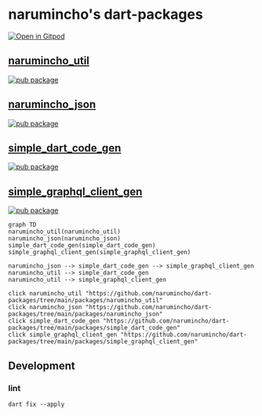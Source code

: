# narumincho's dart-packages

[![Open in Gitpod](https://gitpod.io/button/open-in-gitpod.svg)](https://gitpod.io#https://github.com/narumincho/dart-packages)

## [narumincho_util](https://github.com/narumincho/dart-packages/tree/main/packages/narumincho_util)

[![pub package](https://img.shields.io/pub/v/narumincho_util.svg)](https://pub.dev/packages/narumincho_util)

## [narumincho_json](https://github.com/narumincho/dart-packages/tree/main/packages/narumincho_json)

[![pub package](https://img.shields.io/pub/v/narumincho_json.svg)](https://pub.dev/packages/narumincho_json)

## [simple_dart_code_gen](https://github.com/narumincho/dart-packages/tree/main/packages/simple_dart_code_gen)

[![pub package](https://img.shields.io/pub/v/simple_dart_code_gen.svg)](https://pub.dev/packages/simple_dart_code_gen)

## [simple_graphql_client_gen](https://github.com/narumincho/dart-packages/tree/main/packages/simple_graphql_client_gen)

[![pub package](https://img.shields.io/pub/v/simple_graphql_client_gen.svg)](https://pub.dev/packages/simple_graphql_client_gen)

```mermaid
graph TD
narumincho_util(narumincho_util)
narumincho_json(narumincho_json)
simple_dart_code_gen(simple_dart_code_gen)
simple_graphql_client_gen(simple_graphql_client_gen)

narumincho_json --> simple_dart_code_gen --> simple_graphql_client_gen
narumincho_util --> simple_dart_code_gen
narumincho_util --> simple_graphql_client_gen

click narumincho_util "https://github.com/narumincho/dart-packages/tree/main/packages/narumincho_util"
click narumincho_json "https://github.com/narumincho/dart-packages/tree/main/packages/narumincho_json"
click simple_dart_code_gen "https://github.com/narumincho/dart-packages/tree/main/packages/simple_dart_code_gen"
click simple_graphql_client_gen "https://github.com/narumincho/dart-packages/tree/main/packages/simple_graphql_client_gen"
```

## Development

### lint

```
dart fix --apply
```

